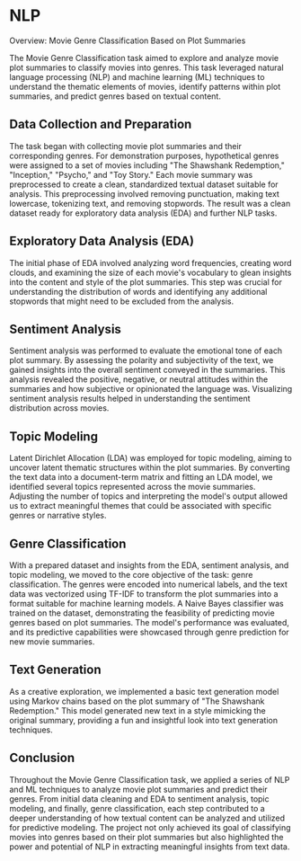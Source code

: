 # NLP

Overview: Movie Genre Classification Based on Plot Summaries

The Movie Genre Classification task aimed to explore and analyze movie plot summaries to classify movies into genres. This task leveraged natural language processing (NLP) and machine learning (ML) techniques to understand the thematic elements of movies, identify patterns within plot summaries, and predict genres based on textual content.

## Data Collection and Preparation

The task began with collecting movie plot summaries and their corresponding genres. For demonstration purposes, hypothetical genres were assigned to a set of movies including "The Shawshank Redemption," "Inception," "Psycho," and "Toy Story." Each movie summary was preprocessed to create a clean, standardized textual dataset suitable for analysis. This preprocessing involved removing punctuation, making text lowercase, tokenizing text, and removing stopwords. The result was a clean dataset ready for exploratory data analysis (EDA) and further NLP tasks.

## Exploratory Data Analysis (EDA)

The initial phase of EDA involved analyzing word frequencies, creating word clouds, and examining the size of each movie's vocabulary to glean insights into the content and style of the plot summaries. This step was crucial for understanding the distribution of words and identifying any additional stopwords that might need to be excluded from the analysis.

## Sentiment Analysis

Sentiment analysis was performed to evaluate the emotional tone of each plot summary. By assessing the polarity and subjectivity of the text, we gained insights into the overall sentiment conveyed in the summaries. This analysis revealed the positive, negative, or neutral attitudes within the summaries and how subjective or opinionated the language was. Visualizing sentiment analysis results helped in understanding the sentiment distribution across movies.

## Topic Modeling

Latent Dirichlet Allocation (LDA) was employed for topic modeling, aiming to uncover latent thematic structures within the plot summaries. By converting the text data into a document-term matrix and fitting an LDA model, we identified several topics represented across the movie summaries. Adjusting the number of topics and interpreting the model's output allowed us to extract meaningful themes that could be associated with specific genres or narrative styles.

## Genre Classification

With a prepared dataset and insights from the EDA, sentiment analysis, and topic modeling, we moved to the core objective of the task: genre classification. The genres were encoded into numerical labels, and the text data was vectorized using TF-IDF to transform the plot summaries into a format suitable for machine learning models. A Naive Bayes classifier was trained on the dataset, demonstrating the feasibility of predicting movie genres based on plot summaries. The model's performance was evaluated, and its predictive capabilities were showcased through genre prediction for new movie summaries.

## Text Generation

As a creative exploration, we implemented a basic text generation model using Markov chains based on the plot summary of "The Shawshank Redemption." This model generated new text in a style mimicking the original summary, providing a fun and insightful look into text generation techniques.

## Conclusion

Throughout the Movie Genre Classification task, we applied a series of NLP and ML techniques to analyze movie plot summaries and predict their genres. From initial data cleaning and EDA to sentiment analysis, topic modeling, and finally, genre classification, each step contributed to a deeper understanding of how textual content can be analyzed and utilized for predictive modeling. The project not only achieved its goal of classifying movies into genres based on their plot summaries but also highlighted the power and potential of NLP in extracting meaningful insights from text data.
